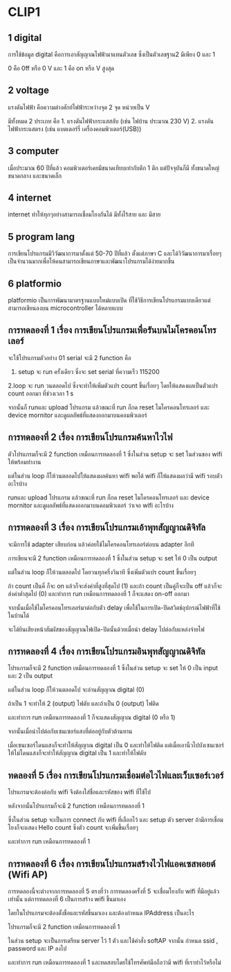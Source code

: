 # CLIP1
## 1 digital
การใช้ข้อมูล digital คือการเอาสัญญาณไฟฟ้ามาแทนตัวเลข ซึ่งเป็นตัวเลขฐาน2 มีเพียง 0 และ 1 

0 คือ 0ff หรือ 0 V และ 1 คือ on หรือ V สูงสุด
## 2 voltage
แรงดันไฟฟ้า คือความต่างศักย์ไฟฟ้าระหว่างจุด 2 จุด หน่วยเป็น V 

มีทั้งหมด 2 ประเภท คือ 1. แรงดันไฟฟ้ากระแสสลับ (เช่น ไฟบ้าน ประมาณ 230 V)  2. แรงดันไฟฟ้ากระแสตรง (เช่น แบตเตอร์รี่ เครื่องคอมพิวเตอร์(USB))
## 3 computer
เมื่อประมาณ 60 ปีที่แล้ว คอมพิวเตอร์เคยมีขนาดเทียบเท่ากับตึก 1 ตึก แต่ปัจจุบันก็มี ทั้งขนาดใหญ่ ขนาดกลาง และขนาดเล็ก 
## 4 internet
internet ทำให้ทุกๆอย่างสามารถเชื่อมโยงกันได้ มีทั้งไร้สาย และ มีสาย
## 5 program lang
การเขียนโปรแกรมมีวิวัฒนาการมาตั้งแต่ 50-70 ปีที่แล้ว ตั้งแต่ภาษา C และได้วิวัฒนาการมาเรื่อยๆเป็นจำนวนมากเพื่อให้คนสามารถเขียนภาษาและพัฒนาโปรแกรมได้ง่ายมากขึ้น
## 6 platformio
platformio เป็นการพัฒนามาตรฐานแบบใหม่แบบเปิด ที่ใช้วิธีการเขียนโปรแกรมแบบเดียวแต่สามารถเขียนลงบน microcontroller ได้หลายแบบ
## การทดลองที่ 1 เรื่อง การเขียนโปรแกรมเพื่อรันบนไมโครคอนโทรเลอร์
จะใช้โปรแกรมตัวอย่าง 01 serial จะมี 2 function คือ

1. setup จะ run ครั้งเดียว ซึ่งจะ set serial ที่ความเร็ว 115200

2.loop จะ run วนตลอดไป ซึ่งจะทำให้เพิ่มตัวแปร count ขึ้นเรื่อยๆ โดยให้แสดงผลเป็นตัวแปร count ออกมา ที่ช่วงเวลา 1 s 

จากนั้นก็ runและ upload โปรแกรม แล้วขณะที่ run ก็กด reset ไมโครคอนโทรเลอร์ และ device mornitor และดูผลลัพธ์ที่แสดงออกมาบนคอมพิวเตอร์
## การทดลองที่ 2 เรื่อง การเขียนโปรแกรมค้นหาไวไฟ
ตัวโปรแกรมก็จะมี 2 function เหมือนการทดลองที่ 1 ซึ่งในส่วน setup จะ set ในส่วนของ wifi ให้พร้อมทำงาน 

แต่ในส่วน loop ก็ให้วนตลอดไปให้แสดงผลค้นหา wifi พอได้ wifi ก็ให้แสดงผลว่ามี wifi รอบตัวอะไรบ้าง

runและ upload โปรแกรม แล้วขณะที่ run ก็กด reset ไมโครคอนโทรเลอร์ และ device mornitor และดูผลลัพธ์ที่แสดงออกมาบนคอมพิวเตอร์ ว่าเจอ wifi อะไรบ้าง
## การทดลองที่ 3 เรื่อง การเขียนโปรแกรมเอ้าพุทสัญญาณดิจิทัล
จะมีการใช้ adapter เสียบก่อน แล้วค่อยใช้ไมโครคอนโทรเลอร์ต่อบน adapter อีกที

การเขียนจะมี 2 function เหมือนการทดลองที่ 1 ซึ่งในส่วน setup จะ set ให้ 0 เป็น output 

แต่ในส่วน loop ก็ให้วนตลอดไป โดยวนทุกครึ่งวินาที ซึ่งเพิ่มตัวแปร count ขึ้นเรื่อยๆ 

ถ้า count เป็นคี่ ก็จะ on แล้วก็จะส่งค่าที่สูงที่สุดไป (1) และถ้า count เป็นคู่ก็จะเป็น off แล้วก็จะส่งค่าต่ำสุดไป (0)
และทำการ run เหมือนการทดลองที่ 1 ก็จะแสดง on-off ออกมา

จากนั้นเมื่อใช้ไมโครคอนโทรเลอร์มาต่อกับตัว delay เพื่อใช้ในการเปิด-ปิดสวิตช์อุปกรณ์ไฟฟ้าที่ใช้ในบ้านได้ 

จะได้ยินเสียงหน้าสัมผัสของสัญญาณไฟเปิด-ปิดนั้นด้วยเมื่อนำ delay ไปต่อกับแหล่งจ่ายไฟ
## การทดลองที่ 4 เรื่อง การเขียนโปรแกรมอินพุทสัญญาณดิจิทัล
โปรแกรมก็จะมี 2 function เหมือนการทดลองที่ 1 ซึ่งในส่วน setup จะ set ให้ 0 เป็น input และ 2 เป็น output

แต่ในส่วน loop ก็ให้วนตลอดไป จะอ่านสัญญาณ digital (0) 

ถ้าเป็น 1 จะทำให้ 2 (output) ไฟดับ และถ้าเป็น 0 (output) ไฟติด

และทำการ run เหมือนการทดลองที่ 1 ก็จะแสดงสัญญาณ digital (0 หรือ 1)

จากนั้นเมื่อนำไปต่อกับเซนเซอร์แสงที่ต่ออยู่กับตัวต้านทาน 

เมื่อเซนเซอร์โดนแสงก็จะทำให้สัญญาณ digital เป็น 0 และทำให้ไฟติด แต่เมื่อเอานิ้วไปบังเซนเซอร์ให้ไม่โดนแสงก็จะทำให้สัญญาณ digital เป็น 1 และทำให้ไฟดับ
## ทดลองที่ 5 เรื่อง การเขียนโปรแกรมเชื่อมต่อไวไฟและเว็บเซอร์เวอร์
โปรแกรมจะต้องต่อกับ wifi จึงต้องใส่ชื่อและรหัสของ wifi ที่ใช้ไป 

หลังจากนั้นโปรแกรมก็จะมี 2 function เหมือนการทดลองที่ 1 

ซึ่งในส่วน setup จะเป็นการ connect กับ wifi ที่เลือกไว้ และ setup ตัว server ถ้ามีการเชื่อมโยงก็จะแสดง Hello count ซึ่งตัว count จะเพิ่มขึ้นเรื่อยๆ

และทำการ run เหมือนการทดลองที่ 1 
## การทดลองที่ 6 เรื่อง การเขียนโปรแกรมสร้างไวไฟแอคเซสพอยต์ (Wifi AP)
การทดลองนี้จะต่างจากการทดลองที่ 5 ตรงที่ว่า การทดลองครั้งที่ 5 จะเชื่อมโยงกับ wifi ที่มีอยู่แล้วเท่านั้น แต่การทดลองที่ 6 เป็นการสร้าง wifi ขึ้นมาเอง

โดยในโปรแกรมจะต้องตั้งชื่อและรหัสขึ้นมาเอง และต้องกำหนด IPAddress เป็นอะไร 

โปรแกรมก็จะมี 2 function เหมือนการทดลองที่ 1 

ในส่วน setup จะเป็นการเตรียม server ไว้ 1 ตัว และใช้คำสั่ง softAP จากนั้น กำหนด ssid , password และ IP ลงไป

และทำการ run เหมือนการทดลองที่ 1 และทดสอบโดยใช้โทรศัพท์มือถือว่ามี wifi ที่เราทำไว้หรือไม่
